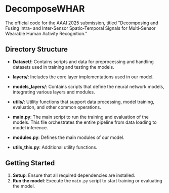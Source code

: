 # DecomposeWHAR
The official code for the AAAI 2025 submission, titled "Decomposing and Fusing Intra- and Inter-Sensor Spatio-Temporal Signals for Multi-Sensor Wearable Human Activity Recognition."

## Directory Structure

- **Dataset/**: Contains scripts and data for preprocessing and handling datasets used in training and testing the models.
  
- **layers/**: Includes the core layer implementations used in our model.

- **models_layers/**: Contains scripts that define the neural network models, integrating various layers and modules.

- **utils/**: Utility functions that support data processing, model training, evaluation, and other common operations.

- **main.py**: The main script to run the training and evaluation of the models. This file orchestrates the entire pipeline from data loading to model inference.

- **modules.py**: Defines the main modules of our model.

- **utils_this.py**: Additional utility functions.

## Getting Started

1. **Setup**: Ensure that all required dependencies are installed.
2. **Run the model**: Execute the `main.py` script to start training or evaluating the model.
